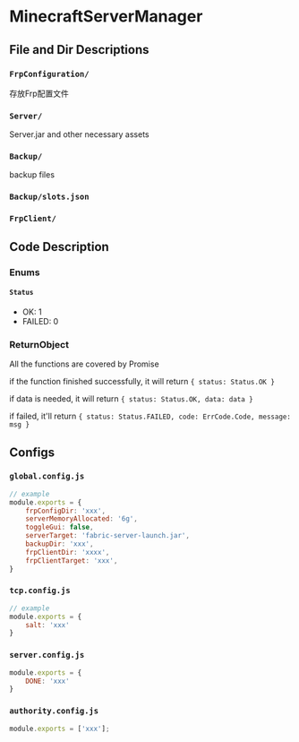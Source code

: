 # MinecraftServerManager

## File and Dir Descriptions
### `FrpConfiguration/`
存放Frp配置文件
### `Server/`
Server.jar and other necessary assets
### `Backup/`
backup files
### `Backup/slots.json`
### `FrpClient/`

## Code Description
### Enums
#### `Status`
- OK: 1
- FAILED: 0
### ReturnObject
All the functions are covered by Promise

if the function finished successfully, it will return
`{ status: Status.OK }`

if data is needed, it will return 
`{ status: Status.OK, data: data }`

if failed, it'll return 
`{ status: Status.FAILED, code: ErrCode.Code, message: msg }`

## Configs
### `global.config.js`
```js
// example
module.exports = {
    frpConfigDir: 'xxx',
    serverMemoryAllocated: '6g',
    toggleGui: false,
    serverTarget: 'fabric-server-launch.jar',
    backupDir: 'xxx',
    frpClientDir: 'xxxx',
    frpClientTarget: 'xxx',
}

```
### `tcp.config.js`
```js
// example
module.exports = {
    salt: 'xxx'
}
```
### `server.config.js`
```js
module.exports = {
    DONE: 'xxx'
}
```
### `authority.config.js`
```js
module.exports = ['xxx'];
```